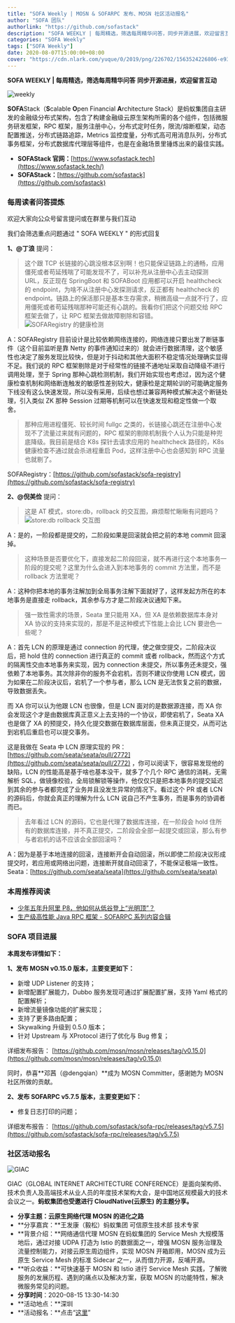 ```yaml
---
title: "SOFA Weekly | MOSN & SOFARPC 发布、MOSN 社区活动报名"
author: "SOFA 团队"
authorlink: "https://github.com/sofastack"
description: "SOFA WEEKLY | 每周精选，筛选每周精华问答，同步开源进展，欢迎留言互动。"
categories: "SOFA Weekly"
tags: ["SOFA Weekly"]
date: 2020-08-07T15:00:00+08:00
cover: "https://cdn.nlark.com/yuque/0/2019/png/226702/1563524226806-e93607a3-1b77-4ca2-8c3c-0384ab966154.png"
---
```


**SOFA WEEKLY | 每周精选，筛选每周精华问答**
**同步开源进展，欢迎留言互动**

![weekly](https://cdn.nlark.com/yuque/0/2019/jpeg/226702/1562925824761-fc720f21-9622-437b-a783-0b0729eda119.jpeg)

**SOFA**Stack（**S**calable **O**pen Financial **A**rchitecture Stack）是蚂蚁集团自主研发的金融级分布式架构，包含了构建金融级云原生架构所需的各个组件，包括微服务研发框架，RPC 框架，服务注册中心，分布式定时任务，限流/熔断框架，动态配置推送，分布式链路追踪，Metrics 监控度量，分布式高可用消息队列，分布式事务框架，分布式数据库代理层等组件，也是在金融场景里锤炼出来的最佳实践。

- **SOFAStack 官网：**[https://www.sofastack.tech](https://www.sofastack.tech/)
- **SOFAStack：**[https://github.com/sofastack](https://github.com/sofastack)

### 每周读者问答提炼

欢迎大家向公众号留言提问或在群里与我们互动

我们会筛选重点问题通过 " SOFA WEEKLY " 的形式回复

**1、@丁浪** 提问：

> 这个跟 TCP 长链接的心跳没根本区别啊！也只能保证链路上的通畅，应用僵死或者苟延残喘了可能发现不了，可以补充从注册中心去主动探测 URL，反正现在 SpringBoot 和 SOFABoot 应用都可以开启 healthcheck 的 endpoint，为啥不从注册中心发探测请求，反正都有 healthcheck 的 endpoint。链路上的保活那只是基本生存需求，稍微高级一点就不行了，应用僵死或者苟延残喘那种可能还有心跳的。我看你们把这个问题交给 RPC 框架去做了，让 RPC 框架去做故障剔除和容错。
> ![SOFARegistry 的健康检测](https://cdn.nlark.com/yuque/0/2020/png/226702/1596782344601-52bea535-c593-47a9-b6d5-5bb4e25728dd.png)

A：SOFARegistry 目前设计是比较依赖网络连接的，网络连接只要出发了断链事件（这个目前监听是靠 Netty 的事件通知过来的）就会进行数据清理，这个敏感性也决定了服务发现比较快，但是对于抖动和其他大面积不稳定情况处理确实显得不足。我们说的 RPC 框架剔除是对于经常性的链接不通地址采取自动降级不进行调用处理，至于 Spring 那种心跳检测机制，我们开始实现也考虑过，因为这个健康检查机制和网络断连触发的敏感性差别较大，健康检是定期轮训的可能确定服务下线没有这么快速发现，所以没有采用，后续也想过兼容两种模式解决这个断链处理，引入类似 ZK 那种 Session 过期等机制可以在快速发现和稳定性做一个取舍。

> 那种应用进程僵死、较长时间 fullgc 之类的，长链接心跳还在注册中心发现不了流量过来就有问题的，RPC 框架的剔除机制我个人认为只能是种兜底降级。我目前是结合 K8s 探针去请求应用的 healthcheck 路径的，K8s 健康检查不通过就会杀进程重启 Pod，这样注册中心也会感知到 RPC 流量也就剔了。

SOFARegistry：[https://github.com/sofastack/sofa-registry](https://github.com/sofastack/sofa-registry)

**2、@倪美俭** 提问：

> 这是 AT 模式，store:db，rollback 的交互图，麻烦帮忙瞅瞅有问题吗？
> ![store:db rollback 交互图](https://cdn.nlark.com/yuque/0/2020/png/226702/1596782490958-1bc712b8-6fea-4197-897b-219ea973d039.png)

A：是的，一阶段都是提交的，二阶段如果是回滚就会把之前的本地 commit 回滚掉。

> 这种场景是否要优化下，直接发起二阶段回滚，就不再进行这个本地事务一阶段的提交呢？这里为什么会进入到本地事务的 commit 方法里，而不是 rollback 方法里呢？

A：这种你把本地的事务注解加到全局事务注解下面就好了，这样发起方所在的本地事务是直接走 rollback，其余参与方才是二阶段决议通知下来。

> 强一致性需求的场景，Seata 里只能用 XA，但 XA 是依赖数据库本身对 XA 协议的支持来实现的，那是不是这种模式下性能上会比 LCN 要逊色一些呢？

A：首先 LCN 的原理是通过 connection 的代理，使之做空提交，二阶段决议后，把 hold 住的 connection 进行真正的 commit 或者 rollback，然而这个方式的隔离性交由本地事务来实现，因为 connection 未提交，所以事务还未提交，强依赖了本地事务。其次除非你的服务不会宕机，否则不建议你使用 LCN 模式，因为如果在二阶段决议后，宕机了一个参与者，那么 LCN 是无法恢复之前的数据，导致数据丢失。

而 XA 你可以认为他跟 LCN 也很像，但是 LCN 面对的是数据源连接，而 XA 你会发现这个才是由数据库真正意义上去支持的一个协议，即使宕机了，Seata XA 也是做了 XA 的预提交，持久化提交数据在数据库层面，但未真正提交，从而可达到宕机后重启也可以提交事务。

这是我做在 Seata 中 LCN 原理实现的 PR：[https://github.com/seata/seata/pull/2772](https://github.com/seata/seata/pull/2772) ，你可以阅读下，很容易发现他的缺陷，LCN 的性能高是基于啥也基本没干，就多了个几个 RPC 通信的消耗，无需解析 SQL，做镜像校验，全局锁解锁等操作，他仅仅只是把本地事务的提交延迟到其余的参与者都完成了业务并且没发生异常的情况下。看过这个 PR 或者 LCN 的源码后，你就会真正的理解为什么 LCN 说自己不产生事务，而是事务的协调者而已。

> 去年看过 LCN 的源码，它也是代理了数据库连接，在一阶段会 hold 住所有的数据库连接，并不真正提交，二阶段会全部一起提交或回滚，那么有参与者宕机的话不应该会全部回滚吗？

A：因为是基于本地连接的回滚，连接断开会自动回滚，所以即使二阶段决议形成提交时，若应用或网络出问题，连接断开就自动回滚了，不能保证极端一致性。
Seata：[https://github.com/seata/seata](https://github.com/seata/seata)

### 本周推荐阅读

- [少年五年升阿里 P8，他如何从低谷登上“光明顶”？](/blog/five-years-to-ali-p8/)
- [生产级高性能 Java RPC 框架 - SOFARPC 系列内容合辑](https://mp.weixin.qq.com/s/8BCpmAfdXxNd5-rSA70GFg)

### SOFA 项目进展

**本周发布详情如下：**

**1、发布 MOSN v0.15.0 版本，主要变更如下：**

- 新增 UDP Listener 的支持；
- 新增配置扩展能力，Dubbo 服务发现可通过扩展配置扩展，支持 Yaml 格式的配置解析；
- 新增流量镜像功能的扩展实现；
- 支持了更多路由配置；
- Skywalking 升级到 0.5.0 版本；
- 针对 Upstream 与 XProtocol 进行了优化与 Bug 修复；

详细发布报告：
[https://github.com/mosn/mosn/releases/tag/v0.15.0](https://github.com/mosn/mosn/releases/tag/v0.15.0)

同时，恭喜**邓茜（@dengqian）**成为 MOSN Committer，感谢她为 MOSN 社区所做的贡献。

**2、发布 SOFARPC v5.7.5 版本，主要变更如下：**

- 修复日志打印的问题；

详细发布报告：
[https://github.com/sofastack/sofa-rpc/releases/tag/v5.7.5](https://github.com/sofastack/sofa-rpc/releases/tag/v5.7.5)

### 社区活动报名

![GIAC](https://cdn.nlark.com/yuque/0/2020/png/226702/1596782702058-d6df6675-e00e-4aae-af5b-671ef1a368e2.png)

GIAC（GLOBAL INTERNET ARCHITECTURE CONFERENCE）是面向架构师、技术负责人及高端技术从业人员的年度技术架构大会，是中国地区规模最大的技术会议之一。**蚂蚁集团也受邀进行 CloudNative(云原生) 的主题分享。**

- **分享主题：云原生网络代理 MOSN 的进化之路**
- **分享嘉宾：**王发康（毅松）蚂蚁集团 可信原生技术部 技术专家
- **背景介绍：**网络通信代理 MOSN 在蚂蚁集团的 Service Mesh 大规模落地后，通过对接 UDPA 打造为 Istio 的数据面之一，增强 MOSN 服务治理及流量控制能力，对接云原生周边组件，实现 MOSN 开箱即用，MOSN 成为云原生 Service Mesh 的标准 Sidecar 之一，从而借力开源，反哺开源。
- **听众收益：**可快速基于 MOSN 和 Istio 进行 Service Mesh 实践，了解微服务的发展历程、遇到的痛点以及解决方案，获取 MOSN 的功能特性，解决微服务常见的问题。
- **分享时间**：2020-08-15 13:30-14:30
- **活动地点：**深圳
- **活动报名：**点击“[这里](http://giac.msup.com.cn/Giac/schedule/course?id=14579)”
